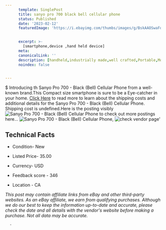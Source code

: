 ```yaml
---
      template: SinglePost
      title: sanyo pro 700 black bell cellular phone
      status: Published
      date: '2023-02-12'
      featuredImage: 'https://i.ebayimg.com/thumbs/images/g/BskAAOSwaFdh4i3a/s-l225.jpg'
       

      excerpt: >-
        [smartphone,device ,hand held device]
      meta:
      canonicalLink: ''
      description: [handheld,industrially made,well crafted,Portable,Mobile,Compact,Convenient,Lightweight,Maneuverable,Man-portable,Miniature,Carriable,Hand-held,Light,Holdable,Transportable,Mobile device,Pocket-sized,On-the-go,Wireless,Cordless,Compact size,Convenient size, smartphone,device ,hand held device]
      noindex: false
      

---
```

$
      Introducing th Sanyo Pro 700 - Black (Bell) Cellular Phone from a well-known brand.This Compact size smartphone is sure to be a Eye-catcher in your home. [Click Here](https://www.ebay.com/itm/154796148813?hash=item240a91c84d%3Ag%3ABskAAOSwaFdh4i3a&amdata=enc%3AAQAHAAAA4IsJfAdEgjkoasLvSbgnMtcabQUdUXAqNjUxHVR41kFMUZqQyplhFVOp2s%2Fq%2FECK3O2zuSWVxzFNq1yWHm5ySOJF7ZyfuOIiLpKJdZkbopSENorAT2avKiijZBcnEvXUwPXh6vRB1Ydvq2k%2Bf6CrT1YA8MJah4VJspK4wCeH8WFeX02rzV%2FkU3NKgiSI%2FoErMI586u5G0EQYR%2Bp1OvLXNR0QLX7CxMfUiW%2FtNMeKyoI00c%2Fvhpk%2B2i1AhgzzILJ2VmjLDZ63ZtPPxB6nE7LK1Wbyh72Rnib%2Faqdi%2FnKNbKaY&mkevt=1&mkcid=1&mkrid=711-53200-19255-0&campid=%253CePNCampaignId%253E&customid=%253CreferenceId%253E&toolid=10049) to read more to learn about the shipping costs and additional details for the Sanyo Pro 700 - Black (Bell) Cellular Phone. Shipping cost is undefined.Here is the posting visibly ![Sanyo Pro 700 - Black (Bell) Cellular Phone](https://i.ebayimg.com/thumbs/images/g/BskAAOSwaFdh4i3a/s-l225.jpg) to check out more postings here... ![Sanyo Pro 700 - Black (Bell) Cellular Phone](https://i.ebayimg.com/images/g/BskAAOSwaFdh4i3a/s-l1600.jpg), ![check vendor page](https://origin-galleryplus.ebayimg.com/ws/web/154796148813_2_0_1/225x225.jpg,https://origin-galleryplus.ebayimg.com/ws/web/154796148813_3_0_1/225x225.jpg,https://origin-galleryplus.ebayimg.com/ws/web/154796148813_4_0_1/225x225.jpg)'

      

 ## Technical Facts 



     
      

 - Condition- New 


      

 - Listed Price- 35.00 


      

 - Currency- USD 


      

 - Feedback score - 346 


      

 - Location - CA 


      
      

 *_This post may contain affiliate links from eBay and other third-party websites. As an eBay affiliate, we earn from qualifying purchases. Although we do our best to keep the information up-to-date and accurate, please check the date and all details with the vendor's website before making a purchase. Not all data may be accurate._*




      -
